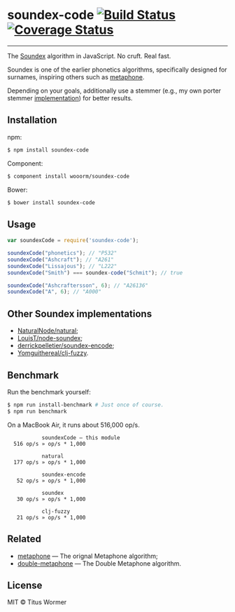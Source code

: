 # soundex-code [![Build Status](https://travis-ci.org/wooorm/soundex-code.svg?branch=master)](https://travis-ci.org/wooorm/soundex-code) [![Coverage Status](https://img.shields.io/coveralls/wooorm/soundex-code.svg)](https://coveralls.io/r/wooorm/soundex-code?branch=master)

---

The [Soundex](http://en.wikipedia.org/wiki/Soundex) algorithm in JavaScript. No cruft. Real fast.

Soundex is one of the earlier phonetics algorithms, specifically designed for surnames, inspiring others such as [metaphone](https://github.com/wooorm/metaphone).

Depending on your goals, additionally use a stemmer (e.g., my own porter stemmer [implementation](https://github.com/wooorm/stemmer)) for better results.

## Installation

npm:
```sh
$ npm install soundex-code
```

Component:
```sh
$ component install wooorm/soundex-code
```

Bower:
```sh
$ bower install soundex-code
```

## Usage

```js
var soundexCode = require('soundex-code');

soundexCode("phonetics"); // "P532"
soundexCode("Ashcraft"); // "A261"
soundexCode("Lissajous"); // "L222"
soundexCode("Smith") === soundex-code("Schmit"); // true

soundexCode("Ashcraftersson", 6); // "A26136"
soundexCode("A", 6); // "A000"
```

## Other Soundex implementations

- [NaturalNode/natural](https://github.com/NaturalNode/natural);
- [LouisT/node-soundex](https://github.com/LouisT/node-soundex);
- [derrickpelletier/soundex-encode](https://github.com/derrickpelletier/soundex-encode);
- [Yomguithereal/clj-fuzzy](https://github.com/Yomguithereal/clj-fuzzy).

## Benchmark

Run the benchmark yourself:

```sh
$ npm run install-benchmark # Just once of course.
$ npm run benchmark
```

On a MacBook Air, it runs about 516,000 op/s.

```
           soundexCode — this module
  516 op/s » op/s * 1,000

           natural
  177 op/s » op/s * 1,000

           soundex-encode
   52 op/s » op/s * 1,000

           soundex
   30 op/s » op/s * 1,000

           clj-fuzzy
   21 op/s » op/s * 1,000
```

## Related

- [metaphone](https://github.com/wooorm/metaphone) — The orignal Metaphone algorithm;
- [double-metaphone](https://github.com/wooorm/metaphone) — The Double Metaphone algorithm.

## License

MIT © Titus Wormer
